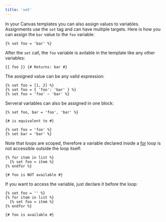 ```yaml
---
title: 'set'
---
```


In your Canvas templates you can also assign values to variables. Assignments use the `set` tag and can have multiple targets. Here is how you can assign the `bar` value to the `foo` variable:

```twig {% process=false %}
{% set foo = 'bar' %}
```

After the `set` call, the `foo` variable is avilable in the template like any other variables:

```twig {% process=false %}
{{ foo }} {# Returns: bar #}
```

The assigned value can be any valid expression:

```twig {% process=false %}
{% set foo = [1, 2] %}
{% set foo = { 'foo': 'bar' } %}
{% set foo = 'foo' ~ 'bar' %}
```

Serveral variables can also be assigned in one block:

```twig {% process=false %}
{% set foo, bar = 'foo', 'bar' %}

{# is equivalent to #}

{% set foo = 'foo' %}
{% set bar = 'bar' %}
```

Note that loops are scoped, therefore a variable declared inside a [for](/docs/canvas/tags/for) loop is not accessible outside the loop itself:

```twig {% process=false %}
{% for item in list %}
  {% set foo = item %}
{% endfor %}

{# foo is NOT available #}
```

If you want to access the variable, just declare it before the loop:

```twig {% process=false %}
{% set foo = '' %}
{% for item in list %}
  {% set foo = item %}
{% endfor %}

{# foo is available #}
```

